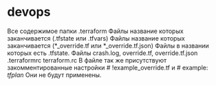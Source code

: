 # devops
Все содержимое папки .terraform
Файлы название которых заканчивается (.tfstate или .tfvars)
Файлы название которых заканчивается (*_override.tf или *_override.tf.json)
Файлы в названии которых есть .tfstate.
Файлы crash.log, override.tf, override.tf.json .terraformrc terraform.rc
В файле так же присутствуют закомментированные настройки # !example_override.tf и # example: *tfplan* Они не будут применены.
